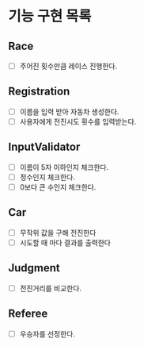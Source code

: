 # 기능 구현 목록

## Race
- [ ] 주어진 횟수만큼 레이스 진행한다.

## Registration
- [ ] 이름을 입력 받아 자동차 생성한다.
- [ ] 사용자에게 전진시도 횟수를 입력받는다.

## InputValidator
- [ ] 이름이 5자 이하인지 체크한다.
- [ ] 정수인지 체크한다.
- [ ] 0보다 큰 수인지 체크한다.

## Car
- [ ] 무작위 값을 구해 전진한다
- [ ] 시도할 때 마다 결과를 출력한다

## Judgment
- [ ] 전진거리를 비교한다.

## Referee
- [ ] 우승자를 선정한다.